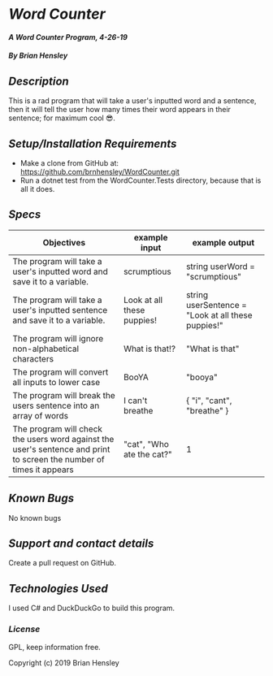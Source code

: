 # _Word Counter_

#### _A Word Counter Program, 4-26-19_

#### _By Brian Hensley_

## _Description_

This is a rad program that will take a user's inputted word and a sentence, then it will tell the user how many times their word appears in their sentence; for maximum cool 😎.

## _Setup/Installation Requirements_

* Make a clone from GitHub at: https://github.com/brnhensley/WordCounter.git
* Run a dotnet test from the WordCounter.Tests directory, because that is all it does.

## _Specs_

|Objectives|example input|example output|
|-|-|-|
|The program will take a user's inputted word and save it to a variable.|scrumptious|string userWord = "scrumptious"|
|The program will take a user's inputted sentence and save it to a variable.|Look at all these puppies!|string userSentence = "Look at all these puppies!"|
|The program will ignore non-alphabetical characters|What is that!?|"What is that"|
|The program will convert all inputs to lower case|BooYA|"booya"|
|The program will break the users sentence into an array of words|I can't breathe|{ "i", "cant", "breathe" }|
|The program will check the users word against the user's sentence and print to screen the number of times it appears|"cat", "Who ate the cat?"|1|


## _Known Bugs_

No known bugs

## _Support and contact details_

Create a pull request on GitHub.

## _Technologies Used_

I used C# and DuckDuckGo to build this program.

### _License_

GPL, keep information free.

Copyright (c) 2019 Brian Hensley
